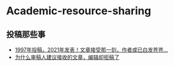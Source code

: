 # Academic-resource-sharing

## 投稿那些事
* [1997年投稿，2021年发表！文章接受那一刻，作者或已白发苍苍…](https://mp.weixin.qq.com/s/GT73w3opeRQquutxI-Ld1Q)  
* [为什么审稿人建议接收的文章，编辑却拒稿了](https://mp.weixin.qq.com/s/PizoWSgjq6cvwh2oMd8slg)
